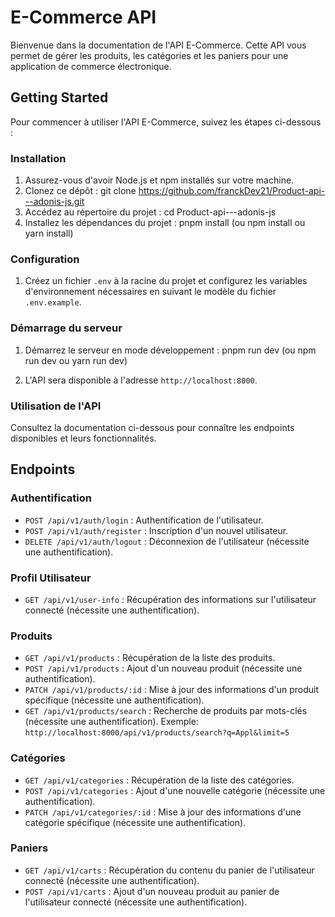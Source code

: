 # E-Commerce API

Bienvenue dans la documentation de l'API E-Commerce. Cette API vous permet de gérer les produits, les catégories et les paniers pour une application de commerce électronique.

## Getting Started

Pour commencer à utiliser l'API E-Commerce, suivez les étapes ci-dessous :

### Installation

1. Assurez-vous d'avoir Node.js et npm installés sur votre machine.
2. Clonez ce dépôt : git clone <https://github.com/franckDev21/Product-api---adonis-js.git>
3. Accédez au répertoire du projet : cd Product-api---adonis-js
4. Installez les dépendances du projet : pnpm install (ou npm install ou yarn install)


### Configuration

1. Créez un fichier `.env` à la racine du projet et configurez les variables d'environnement nécessaires en suivant le modèle du fichier `.env.example`.

### Démarrage du serveur

1. Démarrez le serveur en mode développement : pnpm run dev (ou npm run dev ou yarn run dev)

2. L'API sera disponible à l'adresse `http://localhost:8000`.

### Utilisation de l'API

Consultez la documentation ci-dessous pour connaître les endpoints disponibles et leurs fonctionnalités.

## Endpoints

### Authentification

- `POST /api/v1/auth/login` : Authentification de l'utilisateur.
- `POST /api/v1/auth/register` : Inscription d'un nouvel utilisateur.
- `DELETE /api/v1/auth/logout` : Déconnexion de l'utilisateur (nécessite une authentification).

### Profil Utilisateur

- `GET /api/v1/user-info` : Récupération des informations sur l'utilisateur connecté (nécessite une authentification).

### Produits

- `GET /api/v1/products` : Récupération de la liste des produits.
- `POST /api/v1/products` : Ajout d'un nouveau produit (nécessite une authentification).
- `PATCH /api/v1/products/:id` : Mise à jour des informations d'un produit spécifique (nécessite une authentification).
- `GET /api/v1/products/search` : Recherche de produits par mots-clés (nécessite une authentification).
Exemple: `http://localhost:8000/api/v1/products/search?q=Appl&limit=5`

### Catégories

- `GET /api/v1/categories` : Récupération de la liste des catégories.
- `POST /api/v1/categories` : Ajout d'une nouvelle catégorie (nécessite une authentification).
- `PATCH /api/v1/categories/:id` : Mise à jour des informations d'une catégorie spécifique (nécessite une authentification).

### Paniers

- `GET /api/v1/carts` : Récupération du contenu du panier de l'utilisateur connecté (nécessite une authentification).
- `POST /api/v1/carts` : Ajout d'un nouveau produit au panier de l'utilisateur connecté (nécessite une authentification).

